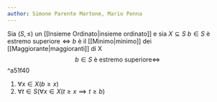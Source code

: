 ```yaml
---
author: Simone Parente Martone, Mario Penna
---
```


Sia $(S, \leq)$ un [[Insieme Ordinato|insieme ordinato]] e sia $X \subseteq S$
$b \in S \text{ è estremo superiore} \iff b$  è il [[Minimo|minimo]] dei [[Maggiorante|maggioranti]] di X
$$b \in S \text{ è estremo superiore} \iff$$ ^a51f40
1. $\forall x \in X (b \geq x)$
2. $\forall t \in S (\forall x \in X (t \geq x \implies t \geq b)$
